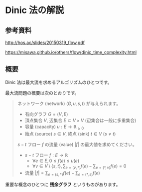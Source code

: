 # Dinic 法の解説

## 参考資料

http://hos.ac/slides/20150319_flow.pdf

https://misawa.github.io/others/flow/dinic_time_complexity.html

## 概要

Dinic 法は最大流を求めるアルゴリズムのひとつです。

最大流問題の概要は次のとおりです。

> ネットワーク (network) $(G,u,s,t)$ が与えられます。
> - 有向グラフ $G=(V,E)$ 
> - 頂点集合 $V$, 辺集合 $E\subset V\times V$ (辺集合は一般に多重集合)
> - 容量 (capacity) $u:E\to \mathbb{R}_{\ge 0}$
> - 始点 (source) $s\in V$, 終点 (sink) $t\in V\ (s\neq t)$
> 
> $s-t$ フロー $f$ の流量 (value) $|f|$ の最大値を求めてください。
> - $s-t$ フロー $f:E\to \mathbb{R}$
>   - $\forall e\in E, 0\le f(e)\le u(e)$
>   - $\displaystyle\forall v\in V\setminus \lbrace s,t \rbrace , \sum_{e=(v,*)}f(e) - \sum_{e=(*,v)} f(e) = 0$
> - 流量 $\displaystyle |f|=\sum_{e=(s,*)}f(e) - \sum_{e=(*,s)} f(e)$

重要な概念のひとつに **残余グラフ** というものがあります。